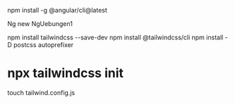 npm install -g @angular/cli@latest

Ng new NgUebungen1

npm install tailwindcss --save-dev
npm install @tailwindcss/cli
npm install -D  postcss autoprefixer
# npx tailwindcss init
touch tailwind.config.js
